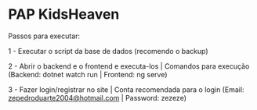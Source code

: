 # PAP KidsHeaven

Passos para executar:

1 - Executar o script da base de dados (recomendo o backup)

2 - Abrir o backend e o frontend e executa-los | Comandos para execução (Backend: dotnet watch run | Frontend: ng serve) 

3 - Fazer login/registrar no site | Conta recomendada para o login (Email: zepedroduarte2004@hotmail.com | Password: zezeze)

